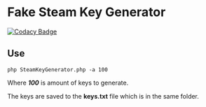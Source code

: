 # Fake Steam Key Generator

[![Codacy Badge](https://api.codacy.com/project/badge/Grade/ca217baed0c5477d9112e1e7425e8266)](https://app.codacy.com/app/Rzeszow/SteamKeyGenerator?utm_source=github.com&utm_medium=referral&utm_content=Rzeszow/SteamKeyGenerator&utm_campaign=badger)

## Use
```
php SteamKeyGenerator.php -a 100
```
Where ***100*** is amount of keys to generate.

The keys are saved to the **keys.txt** file which is in the same folder.